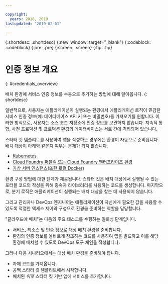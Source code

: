 ```yaml
---

copyright:
  years: 2018, 2019
lastupdated: "2019-02-01"

---
```


{:shortdesc: .shortdesc}
{:new_window: target="_blank"}
{:codeblock: .codeblock}
{:pre: .pre}
{:screen: .screen}
{:tip: .tip}

# 인증 정보 개요
{: #credentials_overview}

배치 환경에 서비스 인증 정보를 수동으로 추가하는 방법에 대해 알아봅니다.
{: shortdesc}

<!-- After PUP: Maybe provide links to the credentials section of the programming guides, such as https://cloud.ibm.com/docs/swift/cloudnative/configuration.html#configuration-->

일반적으로, 사용자는 애플리케이션이 실행되는 환경에서 애플리케이션 로직이 민감한 서비스 인증 정보(예: 데이터베이스 API 키 또는 비밀번호)를 가져오기를 원합니다. 이러한 방식으로, 사용자는 소스 코드 저장소에 인증 정보를 보관하지 않습니다. 지속적 통합, 사전 프로덕션 및 프로덕션 환경의 데이터베이스는 서로 간에 격리되어 있습니다.

스타터 킷 템플리트를 사용하여 앱을 작성하는 경우에는 환경이 자동으로 준비됩니다. 배치 대상이 아래와 같은지 여부는 문제가 되지 않습니다.
  * [Kubernetes](/docs/apps/creds_kube.html#add-credentials-kube)
  * [Cloud Foundry 퍼블릭 또는 Cloud Foundry 엔터프라이즈 환경](/docs/apps/creds_cf.html#add-credentials-cf)
  * [가상 서버 인스턴스(또한 로컬 Docker)](/docs/apps/creds_vsi.html#add-credentials-vsi)
  
환경 구성 방법에 대한 단계가 제공됩니다. 스타터 킷은 배치 대상에서 실행될 수 있는 포터블 코드의 작성을 위해 종속자 라이브러리를 사용하는 코드를 생성합니다. 마지막으로, 분기 로직은 애플리케이션이 실행되는 배치 대상을 찾는 데 사용되지 않습니다.

그리고 관리자나 DevOps 엔지니어는 애플리케이션이 자신에게 필요한 값을 사용할 수 있도록 적절한 액세스 제어와 구성으로 환경을 준비하는 역할을 담당합니다.

"클라우드에 배치"는 다음의 주요 태스크를 수행하는 일회성 단계입니다.
 * 서비스, 리소스 및 인증 정보로 대상 배치 환경을 준비합니다.
 * 환경의 인증 정보를 올바르게 참조하는 코드를 사용하여 앱을 빌드하고 이를 해당 환경에 배치할 수 있도록 DevOps 도구 체인을 작성합니다.

그러나 다음 시나리오에서는 대상 배치 환경을 준비해야 합니다.
 * 자체 코드를 가져옵니다.
 * 공백 스타터 킷 템플리트에서 시작합니다.
 * 배치된 _이후_ 스타터 킷 기반 앱에 서비스를 추가합니다.




